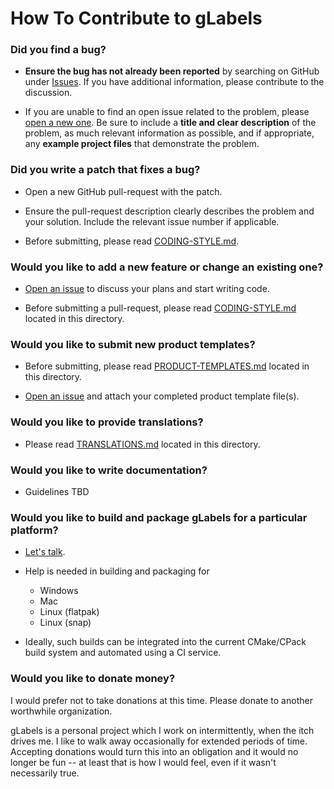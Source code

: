 How To Contribute to gLabels
============================

### Did you find a bug?

* **Ensure the bug has not already been reported** by searching on GitHub under [Issues](https://github.com/jimevins/glabels-qt/issues).  If you have additional information, please contribute to the discussion.

* If you are unable to find an open issue related to the problem, please [open a new one](https://github.com/jimevins/glabels-qt/issues/new).  Be sure to include a **title and clear description** of the problem, as much relevant information as possible, and if appropriate, any **example project files** that demonstrate the problem.


### Did you write a patch that fixes a bug?

* Open a new GitHub pull-request with the patch.

* Ensure the pull-request description clearly describes the problem and your solution.  Include the relevant issue number if applicable.

* Before submitting, please read [CODING-STYLE.md](CODING-STYLE.md).


### Would you like to add a new feature or change an existing one?

* [Open an issue](https://github.com/jimevins/glabels-qt/issues/new) to discuss your plans and start writing code.

* Before submitting a pull-request, please read [CODING-STYLE.md](CODING-STYLE.md) located in this directory.


### Would you like to submit new product templates?

* Before submitting, please read [PRODUCT-TEMPLATES.md](PRODUCT-TEMPLATES.md) located in this directory.

* [Open an issue](https://github.com/jimevins/glabels-qt/issues/new) and attach your completed product template file(s).


### Would you like to provide translations?

* Please read [TRANSLATIONS.md](TRANSLATIONS.md) located in this directory.


### Would you like to write documentation?

* Guidelines TBD


### Would you like to build and package gLabels for a particular platform?

* [Let's talk](https://github.com/jimevins/glabels-qt/issues/new).

* Help is needed in building and packaging for
    - Windows
    - Mac
    - Linux (flatpak)
    - Linux (snap)

* Ideally, such builds can be integrated into the current CMake/CPack build system and automated using a CI service.


### Would you like to donate money?

I would prefer not to take donations at this time. Please donate to another worthwhile organization.

gLabels is a personal project which I work on intermittently, when the itch drives me. I like to walk away occasionally
for extended periods of time. Accepting donations would turn this into an obligation and it would no longer be fun -- at
least that is how I would feel, even if it wasn't necessarily true.
